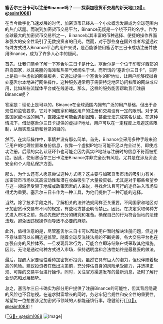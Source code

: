 **塞舌尔三日卡可以注册Binance吗？——探索加密货币交易的新天地[[TG💪+ @esim1088](https://t.me/s/esim1088)]**

在当今数字化飞速发展的时代，加密货币已经从一个小众概念发展成为全球范围内的热门话题。而说到加密货币交易平台，Binance无疑是一个绕不开的名字。作为全球最大的加密货币交易所之一，Binance以其丰富的币种选择、便捷的操作界面和强大的安全性吸引了无数投资者的目光。然而，对于那些身在国外或者希望通过特殊方式进入Binance平台的用户来说，是否能够使用塞舌尔三日卡成功注册并使用Binance，成为了许多人心中的疑问。

首先，让我们简单了解一下塞舌尔三日卡是什么。塞舌尔是一个位于印度洋西部的群岛国家，以其美丽的海滩和热带气候闻名于世。而所谓的“塞舌尔三日卡”，实际上是指一种虚拟的网络服务，它通过提供一个塞舌尔的IP地址，让用户能够模拟身处塞舌尔本地进行网络操作。这种服务通常用于需要特定地区访问权限的网站或应用，比如某些流媒体平台或在线游戏。那么，这样的服务能否帮助我们注册Binance呢？

答案是：理论上是可以的。Binance在全球范围内拥有广泛的用户基础，但出于合规性和监管要求，它对不同国家和地区用户的注册和交易设有一定的限制。对于某些国家或地区的用户，直接注册可能会遇到困难，甚至无法完成实名认证。在这种情况下，借助塞舌尔三日卡提供的虚拟IP地址，用户可以在一定程度上规避这些限制，从而实现注册和登录的目的。

然而，在实际操作中，事情并没有那么简单。首先，Binance会采用多种手段来验证用户的地理位置和身份信息，仅靠一个虚拟IP地址可能不足以完全过关。即使成功注册，后续的实名认证环节也可能会因为真实IP地址与注册时的信息不符而被拒绝。因此，使用塞舌尔三日卡注册Binance并非完全没有风险，尤其是在涉及资金安全和个人隐私保护方面。

那么，为什么还有人愿意尝试这种方式呢？这主要与加密货币市场的吸引力有关。加密货币市场以其高波动性和潜在收益吸引了大量投资者。尤其是对于那些希望参与这一领域但受限于地域或政策因素的人来说，寻找合法且可行的途径进入市场显得尤为重要。塞舌尔三日卡作为一种工具，为他们提供了一种可能的选择。

当然，除了技术手段之外，了解相关的法律法规同样至关重要。不同国家和地区对于加密货币交易有不同的规定，有些地方甚至明令禁止。因此，在决定采取何种方式进入市场之前，务必先做好充分的研究和准备。确保自己的行为符合当地的法律法规，避免因违规操作而导致不必要的麻烦。

此外，值得注意的是，尽管塞舌尔三日卡可以帮助用户暂时解决注册问题，但这并不意味着可以长期逃避监管。随着全球反洗钱法规的不断完善，各大交易平台也在加强自身的风控体系。一旦发现异常行为，可能会立即冻结账户或采取其他措施。因此，无论是通过何种方式进入市场，保持透明度和合法性始终是最稳妥的做法。

最后，提醒大家要理性看待加密货币投资。虽然它具有巨大的潜力，但也伴随着极高的风险。建议投资者在做出决策前，充分评估自身的风险承受能力，并选择正规、可靠的交易平台进行操作。同时，关注官方渠道发布的最新消息，及时了解行业动态和发展趋势。

总之，塞舌尔三日卡确实为部分用户提供了注册Binance的可能性，但其背后隐藏的风险也不容忽视。在追求财富增长的同时，务必牢记合规性和安全性的重要性。希望每一位想要涉足加密货币领域的人都能谨慎行事，稳健前行[[TG💪+ @esim1088](https://t.me/s/esim1088)]！

[[TG💪+ @esim1088](https://t.me/s/esim1088) ![Image](https://i.postimg.cc/4NQfJmqS/Snipaste-2025-05-13-00-14-12.png)]